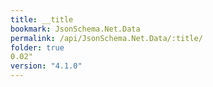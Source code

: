```yaml
---
title: __title
bookmark: JsonSchema.Net.Data
permalink: /api/JsonSchema.Net.Data/:title/
folder: true
0.02"
version: "4.1.0"
---
```


